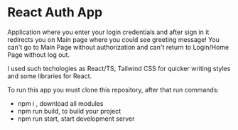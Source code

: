 # React Auth App

Application where you enter your login credentials and after sign in it redirects you on Main page where you could see greeting message!
You can't go to Main Page without authorization and can't return to Login/Home Page without log out.

I used such techologies as React/TS, Tailwind CSS for quicker writing styles and some libraries for React.

To run this app you must clone this repository, after that run commands:

- npm i , download all modules
- npm run build, to build your project
- npm run start, start development server
